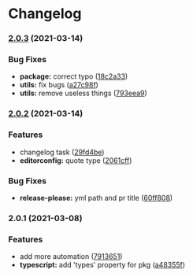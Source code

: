 # Changelog

### [2.0.3](https://www.github.com/typescord/mrm-preset/compare/v2.0.2...v2.0.3) (2021-03-14)


### Bug Fixes

* **package:** correct typo ([18c2a33](https://www.github.com/typescord/mrm-preset/commit/18c2a3300d9009a4b568a0a605d1cc3eb03f7fe4))
* **utils:** fix bugs ([a27c98f](https://www.github.com/typescord/mrm-preset/commit/a27c98f14c96e88a508f3f5dbb1e263e3ad1263e))
* **utils:** remove useless things ([793eea9](https://www.github.com/typescord/mrm-preset/commit/793eea96ebb45ea23d5e36fdafacaed600481875))

### [2.0.2](https://www.github.com/typescord/mrm-preset/compare/v2.0.1...v2.0.2) (2021-03-14)


### Features

* changelog task ([29fd4be](https://www.github.com/typescord/mrm-preset/commit/29fd4be60ffc47bf65038a13cd92c89c644c031e))
* **editorconfig:** quote type ([2061cff](https://www.github.com/typescord/mrm-preset/commit/2061cff91fd25c127e4bf8177086ae7319190507))


### Bug Fixes

* **release-please:** yml path and pr title ([60ff808](https://www.github.com/typescord/mrm-preset/commit/60ff808b12396107bbd826a9fb2497b843e19790))

### 2.0.1 (2021-03-08)


### Features

* add more automation ([7913651](https://www.github.com/typescord/mrm-preset/commit/79136510f2b2283fd52d79e5c772e7d54267a5ae))
* **typescript:** add 'types' property for pkg ([a48355f](https://www.github.com/typescord/mrm-preset/commit/a48355fe7f605f67133670e629d091989e1ffbb5))
